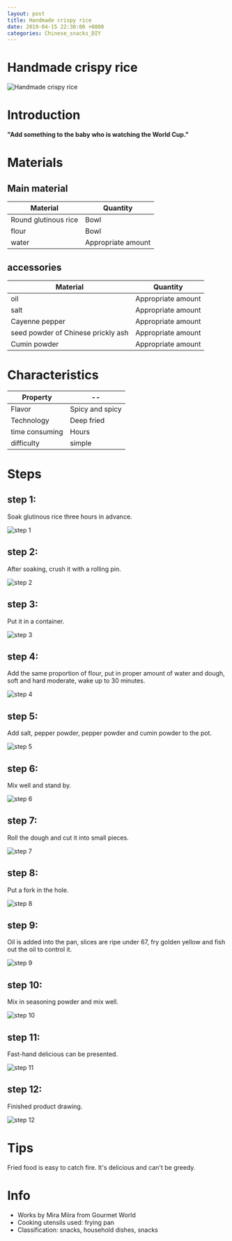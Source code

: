 ```yaml
---
layout: post
title: Handmade crispy rice
date: 2019-04-15 22:30:00 +0800
categories: Chinese_snacks_DIY
---
```


# Handmade crispy rice

![Handmade crispy rice]({{site.baseurl}}/img/403738/403738.jpg)

# Introduction

**"Add something to the baby who is watching the World Cup."**

# Materials


## Main material

Material|Quantity
--|--
Round glutinous rice|Bowl
flour|Bowl
water|Appropriate amount

## accessories

Material|Quantity
--|--
oil|Appropriate amount
salt|Appropriate amount
Cayenne pepper|Appropriate amount
seed powder of Chinese prickly ash|Appropriate amount
Cumin powder|Appropriate amount

# Characteristics

Property|--
--|--
Flavor|Spicy and spicy
Technology|Deep fried
time consuming|Hours
difficulty|simple

# Steps

## step 1:

Soak glutinous rice three hours in advance.

![step 1]({{site.baseurl}}/img/403738/1.jpg)

## step 2:

After soaking, crush it with a rolling pin.

![step 2]({{site.baseurl}}/img/403738/2.jpg)

## step 3:

Put it in a container.

![step 3]({{site.baseurl}}/img/403738/3.jpg)

## step 4:

Add the same proportion of flour, put in proper amount of water and dough, soft and hard moderate, wake up to 30 minutes.

![step 4]({{site.baseurl}}/img/403738/4.jpg)

## step 5:

Add salt, pepper powder, pepper powder and cumin powder to the pot.

![step 5]({{site.baseurl}}/img/403738/5.jpg)

## step 6:

Mix well and stand by.

![step 6]({{site.baseurl}}/img/403738/6.jpg)

## step 7:

Roll the dough and cut it into small pieces.

![step 7]({{site.baseurl}}/img/403738/7.jpg)

## step 8:

Put a fork in the hole.

![step 8]({{site.baseurl}}/img/403738/8.jpg)

## step 9:

Oil is added into the pan, slices are ripe under 67, fry golden yellow and fish out the oil to control it.

![step 9]({{site.baseurl}}/img/403738/9.jpg)

## step 10:

Mix in seasoning powder and mix well.

![step 10]({{site.baseurl}}/img/403738/10.jpg)

## step 11:

Fast-hand delicious can be presented.

![step 11]({{site.baseurl}}/img/403738/11.jpg)

## step 12:

Finished product drawing.

![step 12]({{site.baseurl}}/img/403738/12.jpg)

# Tips

Fried food is easy to catch fire. It's delicious and can't be greedy.

# Info

- Works by Mira Miira from Gourmet World
- Cooking utensils used: frying pan
- Classification: snacks, household dishes, snacks